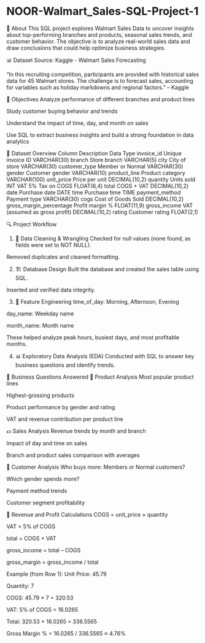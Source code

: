 # NOOR-Walmart_Sales-SQL-Project-1

📌 About
This SQL project explores Walmart Sales Data to uncover insights about top-performing branches and products, seasonal sales trends, and customer behavior.
The objective is to analyze real-world sales data and draw conclusions that could help optimize business strategies.

📊 Dataset Source: Kaggle - Walmart Sales Forecasting

“In this recruiting competition, participants are provided with historical sales data for 45 Walmart stores. The challenge is to forecast sales, accounting for variables such as holiday markdowns and regional factors.” – Kaggle

🎯 Objectives
Analyze performance of different branches and product lines

Study customer buying behavior and trends

Understand the impact of time, day, and month on sales

Use SQL to extract business insights and build a strong foundation in data analytics

📁 Dataset Overview
Column	Description	Data Type
invoice_id	Unique invoice ID	VARCHAR(30)
branch	Store branch	VARCHAR(5)
city	City of store	VARCHAR(30)
customer_type	Member or Normal	VARCHAR(30)
gender	Customer gender	VARCHAR(10)
product_line	Product category	VARCHAR(100)
unit_price	Price per unit	DECIMAL(10,2)
quantity	Units sold	INT
VAT	5% Tax on COGS	FLOAT(6,4)
total	COGS + VAT	DECIMAL(10,2)
date	Purchase date	DATE
time	Purchase time	TIME
payment_method	Payment type	VARCHAR(30)
cogs	Cost of Goods Sold	DECIMAL(10,2)
gross_margin_percentage	Profit margin %	FLOAT(11,9)
gross_income	VAT (assumed as gross profit)	DECIMAL(10,2)
rating	Customer rating	FLOAT(2,1)

🔍 Project Workflow
1. 🧹 Data Cleaning & Wrangling
Checked for null values (none found, as fields were set to NOT NULL).

Removed duplicates and cleaned formatting.

2. 🏗️ Database Design
Built the database and created the sales table using SQL.

Inserted and verified data integrity.

3. 🧠 Feature Engineering
time_of_day: Morning, Afternoon, Evening

day_name: Weekday name

month_name: Month name

These helped analyze peak hours, busiest days, and most profitable months.

4. 📊 Exploratory Data Analysis (EDA)
Conducted with SQL to answer key business questions and identify trends.

🧠 Business Questions Answered
🎁 Product Analysis
Most popular product lines

Highest-grossing products

Product performance by gender and rating

VAT and revenue contribution per product line

💵 Sales Analysis
Revenue trends by month and branch

Impact of day and time on sales

Branch and product sales comparison with averages

🧍 Customer Analysis
Who buys more: Members or Normal customers?

Which gender spends more?

Payment method trends

Customer segment profitability

🧮 Revenue and Profit Calculations
COGS = unit_price × quantity

VAT = 5% of COGS

total = COGS + VAT

gross_income = total – COGS

gross_margin = gross_income / total

Example (from Row 1):
Unit Price: 45.79

Quantity: 7

COGS: 45.79 × 7 = 320.53

VAT: 5% of COGS = 16.0265

Total: 320.53 + 16.0265 = 336.5565

Gross Margin % = 16.0265 / 336.5565 ≈ 4.76%
